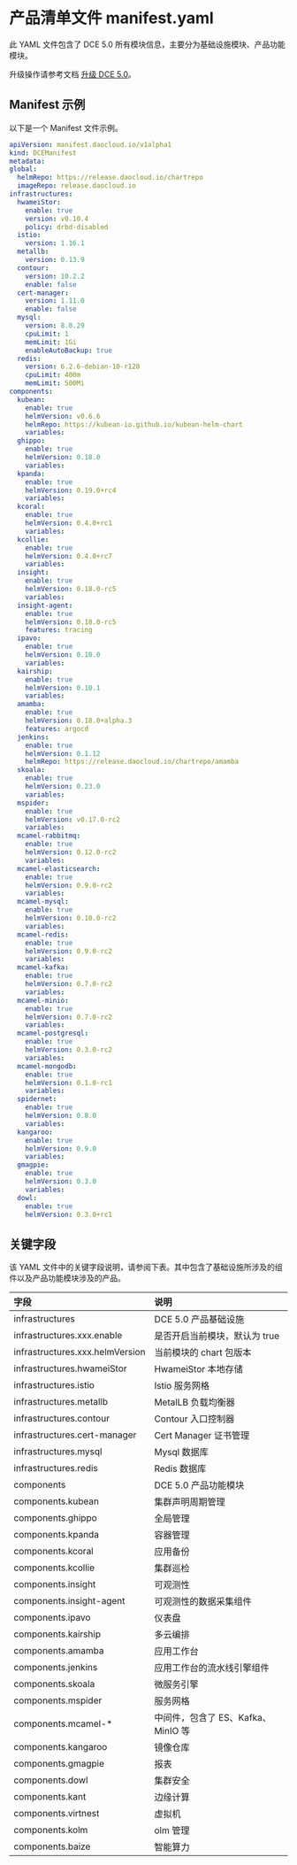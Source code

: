 # 产品清单文件 manifest.yaml

此 YAML 文件包含了 DCE 5.0 所有模块信息，主要分为基础设施模块、产品功能模块。

升级操作请参考文档 [升级 DCE 5.0](../upgrade.md)。

## Manifest 示例

以下是一个 Manifest 文件示例。

```yaml title="manifest.yaml"
apiVersion: manifest.daocloud.io/v1alpha1
kind: DCEManifest
metadata:
global:
  helmRepo: https://release.daocloud.io/chartrepo
  imageRepo: release.daocloud.io
infrastructures:
  hwameiStor:
    enable: true
    version: v0.10.4
    policy: drbd-disabled
  istio:
    version: 1.16.1
  metallb:
    version: 0.13.9
  contour:
    version: 10.2.2
    enable: false
  cert-manager:
    version: 1.11.0
    enable: false
  mysql:
    version: 8.0.29
    cpuLimit: 1
    memLimit: 1Gi
    enableAutoBackup: true
  redis:
    version: 6.2.6-debian-10-r120
    cpuLimit: 400m
    memLimit: 500Mi
components:
  kubean:
    enable: true
    helmVersion: v0.6.6
    helmRepo: https://kubean-io.github.io/kubean-helm-chart
    variables:
  ghippo:
    enable: true
    helmVersion: 0.18.0
    variables:
  kpanda:
    enable: true
    helmVersion: 0.19.0+rc4
    variables:
  kcoral:
    enable: true
    helmVersion: 0.4.0+rc1
    variables:
  kcollie:
    enable: true
    helmVersion: 0.4.0+rc7
    variables:
  insight:
    enable: true
    helmVersion: 0.18.0-rc5
    variables:
  insight-agent:
    enable: true
    helmVersion: 0.18.0-rc5
    features: tracing
  ipavo:
    enable: true
    helmVersion: 0.10.0
    variables:
  kairship:
    enable: true
    helmVersion: 0.10.1
    variables:
  amamba:
    enable: true
    helmVersion: 0.18.0+alpha.3
    features: argocd
  jenkins:
    enable: true
    helmVersion: 0.1.12
    helmRepo: https://release.daocloud.io/chartrepo/amamba
  skoala:
    enable: true
    helmVersion: 0.23.0
    variables:
  mspider:
    enable: true
    helmVersion: v0.17.0-rc2
    variables:
  mcamel-rabbitmq:
    enable: true
    helmVersion: 0.12.0-rc2
    variables:
  mcamel-elasticsearch:
    enable: true
    helmVersion: 0.9.0-rc2
    variables:
  mcamel-mysql:
    enable: true
    helmVersion: 0.10.0-rc2
    variables:
  mcamel-redis:
    enable: true
    helmVersion: 0.9.0-rc2
    variables:
  mcamel-kafka:
    enable: true
    helmVersion: 0.7.0-rc2
    variables:
  mcamel-minio:
    enable: true
    helmVersion: 0.7.0-rc2
    variables:
  mcamel-postgresql:
    enable: true
    helmVersion: 0.3.0-rc2
    variables:
  mcamel-mongodb:
    enable: true
    helmVersion: 0.1.0-rc1
    variables:
  spidernet:
    enable: true
    helmVersion: 0.8.0
    variables:
  kangaroo:
    enable: true
    helmVersion: 0.9.0
    variables:
  gmagpie:
    enable: true
    helmVersion: 0.3.0
    variables:
  dowl:
    enable: true
    helmVersion: 0.3.0+rc1
```

## 关键字段

该 YAML 文件中的关键字段说明，请参阅下表。其中包含了基础设施所涉及的组件以及产品功能模块涉及的产品。

| 字段                            | 说明                              |
| :------------------------------ | :-------------------------------- |
| infrastructures                 | DCE 5.0 产品基础设施               |
| infrastructures.xxx.enable      | 是否开启当前模块，默认为 true     |
| infrastructures.xxx.helmVersion | 当前模块的 chart 包版本           |
| infrastructures.hwameiStor      | HwameiStor 本地存储               |
| infrastructures.istio           | Istio 服务网格                    |
| infrastructures.metallb         | MetalLB 负载均衡器                |
| infrastructures.contour         | Contour 入口控制器                |
| infrastructures.cert-manager    | Cert Manager 证书管理             |
| infrastructures.mysql           | Mysql 数据库                      |
| infrastructures.redis           | Redis 数据库                      |
| components                      | DCE 5.0 产品功能模块               |
| components.kubean               | 集群声明周期管理                  |
| components.ghippo               | 全局管理                          |
| components.kpanda               | 容器管理                          |
| components.kcoral               | 应用备份                 |
| components.kcollie              | 集群巡检                 |
| components.insight              | 可观测性                          |
| components.insight-agent        | 可观测性的数据采集组件            |
| components.ipavo                | 仪表盘                            |
| components.kairship             | 多云编排                          |
| components.amamba               | 应用工作台                        |
| components.jenkins              | 应用工作台的流水线引擎组件        |
| components.skoala               | 微服务引擎                        |
| components.mspider              | 服务网格                          |
| components.mcamel-*             | 中间件，包含了 ES、Kafka、MinIO 等 |
| components.kangaroo             | 镜像仓库                          |
| components.gmagpie              | 报表                              |
| components.dowl                 | 集群安全                          |
| components.kant                 | 边缘计算                          |
| components.virtnest             | 虚拟机                            |
| components.kolm                 | olm 管理                          |
| components.baize                | 智能算力                          |
